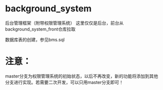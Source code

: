 # background_system
后台管理框架（附带权限管理系统）
这里仅仅是后台，前台从background_system_front仓库拉取


数据库表的创建，参见bms.sql

# 注意：
master分支为权限管理系统的初始状态，以后不再改变，新的功能将添加到其他分支进行实现。若需要二次开发，可以只用master分支即可！
